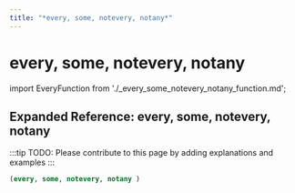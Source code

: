 ```yaml
---
title: "*every, some, notevery, notany*"
---
```


# every, some, notevery, notany

import EveryFunction from './_every_some_notevery_notany_function.md';

<EveryFunction />

## Expanded Reference: every, some, notevery, notany

:::tip
TODO: Please contribute to this page by adding explanations and examples
:::

```lisp
(every, some, notevery, notany )
```
